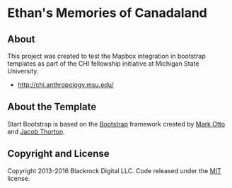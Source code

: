 # Ethan's Memories of Canadaland

## About

This project was created to test the Mapbox integration in bootstrap templates as part of the CHI fellowship initiative at Michigan State University.
* http://chi.anthropology.msu.edu/

## About the Template

Start Bootstrap is based on the [Bootstrap](http://getbootstrap.com/) framework created by [Mark Otto](https://twitter.com/mdo) and [Jacob Thorton](https://twitter.com/fat).

## Copyright and License

Copyright 2013-2016 Blackrock Digital LLC. Code released under the [MIT](https://github.com/BlackrockDigital/startbootstrap-bare/blob/gh-pages/LICENSE) license.

